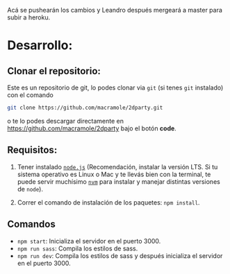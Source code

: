 Acá se pushearán los cambios y Leandro después mergeará a master para subir a heroku.

# Desarrollo:

## Clonar el repositorio:

Este es un repositorio de git, lo podes clonar via `git` (si tenes `git` instalado) con el comando
```bash
git clone https://github.com/macramole/2dparty.git
```
o te lo podes descargar directamente en https://github.com/macramole/2dparty bajo el botón **code**.

## Requisitos:

1. Tener instalado [`node.js`]("https://nodejs.org/es/") (Recomendación, instalar la versión LTS. Si tu sistema operativo es Linux o Mac y te llevás bien con la terminal, te puede servir muchísimo [`nvm`]("https://github.com/nvm-sh/nvm") para instalar y manejar distintas versiones de `node`).

2. Correr el comando de instalación de los paquetes: `npm install`.

## Comandos

* `npm start`: Inicializa el servidor en el puerto 3000.
* `npm run sass`: Compila los estilos de sass.
* `npm run dev`: Compila los estilos de sass y después inicializa el servidor en el puerto 3000.
